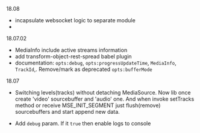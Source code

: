 18.08

- incapsulate websocket logic to separate module
- 

18.07.02

- MediaInfo include active streams information
- add transform-object-rest-spread babel plugin
- documentation: `opts:debug`, `opts:progressUpdateTime`, `MediaInfo`, `TrackId`,. Remove/mark as deprecated `opts:bufferMode`

18.07

- Switching levels(tracks) without detaching MediaSource. Now lib once create 'video' sourcebuffer and 'audio' one. And when invoke setTracks method or receive MSE_INIT_SEGMENT just flush(remove) sourcebuffers and start append new data.

- Add `debug` param. If it `true` then enable logs to console
